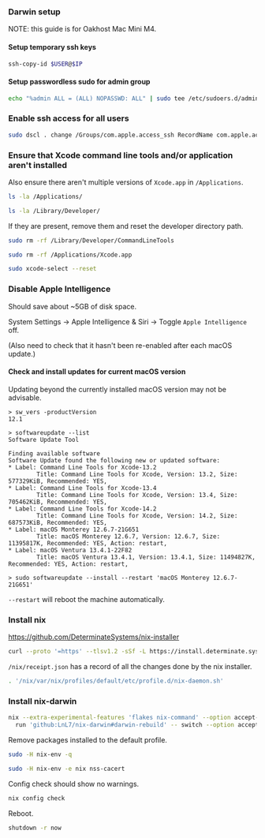 ### Darwin setup

NOTE: this guide is for Oakhost Mac Mini M4.

#### Setup temporary ssh keys

```sh
ssh-copy-id $USER@$IP
```

#### Setup passwordless sudo for admin group

```sh
echo "%admin ALL = (ALL) NOPASSWD: ALL" | sudo tee /etc/sudoers.d/admin-nopasswd
```

### Enable ssh access for all users

```sh
sudo dscl . change /Groups/com.apple.access_ssh RecordName com.apple.access_ssh com.apple.access_ssh-disabled
```

### Ensure that Xcode command line tools and/or application aren't installed

Also ensure there aren't multiple versions of `Xcode.app` in `/Applications`.

```sh
ls -la /Applications/
```

```sh
ls -la /Library/Developer/
```

If they are present, remove them and reset the developer directory path.

```sh
sudo rm -rf /Library/Developer/CommandLineTools
```

```sh
sudo rm -rf /Applications/Xcode.app
```

```sh
sudo xcode-select --reset
```

### Disable Apple Intelligence

Should save about ~5GB of disk space.

System Settings -> Apple Intelligence & Siri -> Toggle `Apple Intelligence` off.

(Also need to check that it hasn't been re-enabled after each macOS update.)

#### Check and install updates for current macOS version

Updating beyond the currently installed macOS version may not be advisable.

```console
> sw_vers -productVersion
12.1
```

```console
> softwareupdate --list
Software Update Tool

Finding available software
Software Update found the following new or updated software:
* Label: Command Line Tools for Xcode-13.2
        Title: Command Line Tools for Xcode, Version: 13.2, Size: 577329KiB, Recommended: YES,
* Label: Command Line Tools for Xcode-13.4
        Title: Command Line Tools for Xcode, Version: 13.4, Size: 705462KiB, Recommended: YES,
* Label: Command Line Tools for Xcode-14.2
        Title: Command Line Tools for Xcode, Version: 14.2, Size: 687573KiB, Recommended: YES,
* Label: macOS Monterey 12.6.7-21G651
        Title: macOS Monterey 12.6.7, Version: 12.6.7, Size: 11395817K, Recommended: YES, Action: restart,
* Label: macOS Ventura 13.4.1-22F82
        Title: macOS Ventura 13.4.1, Version: 13.4.1, Size: 11494827K, Recommended: YES, Action: restart,
```

```console
> sudo softwareupdate --install --restart 'macOS Monterey 12.6.7-21G651'
```

`--restart` will reboot the machine automatically.

### Install nix

https://github.com/DeterminateSystems/nix-installer

```sh
curl --proto '=https' --tlsv1.2 -sSf -L https://install.determinate.systems/nix | sh -s -- install --no-modify-profile
```

`/nix/receipt.json` has a record of all the changes done by the nix installer.

```sh
. '/nix/var/nix/profiles/default/etc/profile.d/nix-daemon.sh'
```

### Install nix-darwin

```sh
nix --extra-experimental-features 'flakes nix-command' --option accept-flake-config true \
  run 'github:LnL7/nix-darwin#darwin-rebuild' -- switch --option accept-flake-config true --flake 'github:nix-community/infra#$HOSTNAME'
```

Remove packages installed to the default profile.

```sh
sudo -H nix-env -q
```

```sh
sudo -H nix-env -e nix nss-cacert
```

Config check should show no warnings.

```sh
nix config check
```

Reboot.

```sh
shutdown -r now
```
